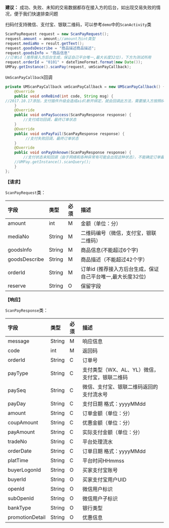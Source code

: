 
**建议：** 成功、失败、未知的交易数据都存在接入方的后台，如出现交易失败的情况，便于我们快速排查问题

扫码付支持微信、支付宝、银联二维码，可以参考`demo`中的`ScanActivity`类


```java
ScanPayRequest request = new ScanPayRequest();
request.amount = amount;//amount为int类型
request.mediaNo = result.getText();
request.goodsDescribe = "商品描述商品描述";
request.goodsInfo = "商品信息"
//订单id (推荐接入方后台生成，保证自己平台唯一,最大长度32位)，下方为测试所用
request.orderId = "0101" + dateTimeFormat.format(new Date());
UMPay.getInstance().scanPay(request, umScanPayCallback);
```

`UmScanPayCallback`回调

```java
private UMScanPayCallback umScanPayCallback = new UMScanPayCallback() {
	@Override
    public void onReBind(int code, String msg) {
//2017.10.17添加，支付插件升级会造成aidl断开绑定，就会回调此方法，需要接入方按照demo重新绑定即可
    }
    @Override
    public void onPaySuccess(ScanPayResponse response) {
        //支付成功回调，最终订单状态
    }
    @Override
    public void onPayFail(ScanPayResponse response) {
         //支付失败回调，最终订单状态
    }
    @Override
    public void onPayUnknown(ScanPayResponse response) {
        //支付状态未知回调（由于网络和各种异常有可能会出现这种状态），不能确定订单最终状态，推荐接入平台记录状态为未知，后续可以再次调用扫码付状态查询方法，来确定最终状态
	//UMPay.getInstance().scanQuery();
    }
};

```

**【请求】**

`ScanPayRequest`类：

| 字段  | 类型  | 必须  | 描述  |
| :------------ | :------------ | :------------ | :------------ |
| amount  | int  | M  | 金额（单位：分）  |
| mediaNo  | String  | M  | 二维码编号（微信，支付宝，银联二维码）  |
| goodsInfo  | String  | M  | 商品信息(不能超过6个字)  |
| goodsDescribe  | String  | M  | 商品描述（不能超过42个字）  |
| orderId  | String  | M  | 订单id (推荐接入方后台生成，保证自己平台唯一,最大长度32位)  |
| reserve  | String  | O  | 保留字段  |



**【响应】**

`ScanPayResponse`类：

| 字段  | 类型  | 必须  | 描述  |
| :------------ | :------------ | :------------ | :------------ |
| message  | String  | M  | 响应信息  |
| code  | int  | M  | 返回码  |
| orderId  | String  | C  | 订单号  |
| payType  | String  | C  | 支付类型（WX、AL、YL）微信，支付宝，银联二维码  |
| paySeq  | String  | C  | 微信、支付宝、银联二维码返回的支付流水号  |
| payDay  | String  | C  | 支付日期 格式：yyyyMMdd  |
| amount  | String  | C  | 订单金额（单位：分）  |
| coupAmount  | String  | C  | 优惠金额（单位：分）  |
| payAmount  | String  | C  | 实际支付金额（单位：分）  |
| tradeNo  | String  | C  | 平台处理流水  |
| orderDate  | String  | C  | 订单日期 格式：yyyyMMdd  |
| platTime  | String  | C  | 平台时间HHmmss  |
| buyerLogonId  | String  | O  | 买家支付宝账号  |
| buyerId  | String  | O  | 买家支付宝用户UID  |
| openId  | String  | O  | 微信用户标识  |
| subOpenId  | String  | O  | 微信用户子标识  |
| bankType  | String  | O  | 银行类型  |
| promotionDetail  | String  | O  | 优惠信息  |



